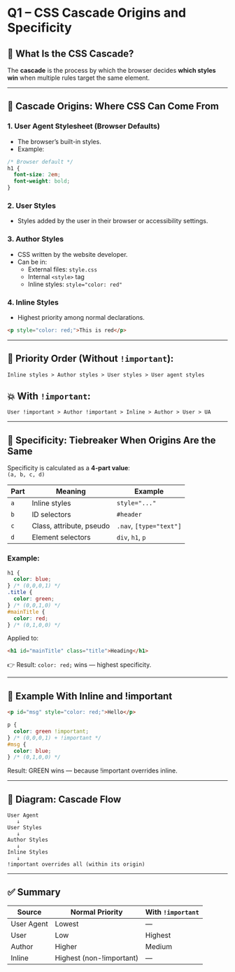 # Q1 – CSS Cascade Origins and Specificity

## 🧠 What Is the CSS Cascade?

The **cascade** is the process by which the browser decides **which styles win** when multiple rules target the same element.

---

## 🧬 Cascade Origins: Where CSS Can Come From

### 1. **User Agent Stylesheet (Browser Defaults)**

- The browser’s built-in styles.
- Example:

```css
/* Browser default */
h1 {
  font-size: 2em;
  font-weight: bold;
}
```

### 2. **User Styles**

- Styles added by the user in their browser or accessibility settings.

### 3. **Author Styles**

- CSS written by the website developer.
- Can be in:
  - External files: `style.css`
  - Internal `<style>` tag
  - Inline styles: `style="color: red"`

### 4. **Inline Styles**

- Highest priority among normal declarations.

```html
<p style="color: red;">This is red</p>
```

---

## 🔺 Priority Order (Without `!important`):

```
Inline styles > Author styles > User styles > User agent styles
```

## 💥 With `!important`:

```
User !important > Author !important > Inline > Author > User > UA
```

---

## 🧮 Specificity: Tiebreaker When Origins Are the Same

Specificity is calculated as a **4-part value**:  
`(a, b, c, d)`

| Part | Meaning                  | Example                 |
| ---- | ------------------------ | ----------------------- |
| `a`  | Inline styles            | `style="..."`           |
| `b`  | ID selectors             | `#header`               |
| `c`  | Class, attribute, pseudo | `.nav`, `[type="text"]` |
| `d`  | Element selectors        | `div`, `h1`, `p`        |

### Example:

```css
h1 {
  color: blue;
} /* (0,0,0,1) */
.title {
  color: green;
} /* (0,0,1,0) */
#mainTitle {
  color: red;
} /* (0,1,0,0) */
```

Applied to:

```html
<h1 id="mainTitle" class="title">Heading</h1>
```

👉 Result: `color: red;` wins — highest specificity.

---

## 🧪 Example With Inline and !important

```html
<p id="msg" style="color: red;">Hello</p>
```

```css
p {
  color: green !important;
} /* (0,0,0,1) + !important */
#msg {
  color: blue;
} /* (0,1,0,0) */
```

Result: GREEN wins — because !important overrides inline.

---

## 🧩 Diagram: Cascade Flow

```
User Agent
   ↓
User Styles
   ↓
Author Styles
   ↓
Inline Styles
   ↓
!important overrides all (within its origin)
```

---

## ✅ Summary

| Source     | Normal Priority          | With `!important` |
| ---------- | ------------------------ | ----------------- |
| User Agent | Lowest                   | —                 |
| User       | Low                      | Highest           |
| Author     | Higher                   | Medium            |
| Inline     | Highest (non-!important) | —                 |

